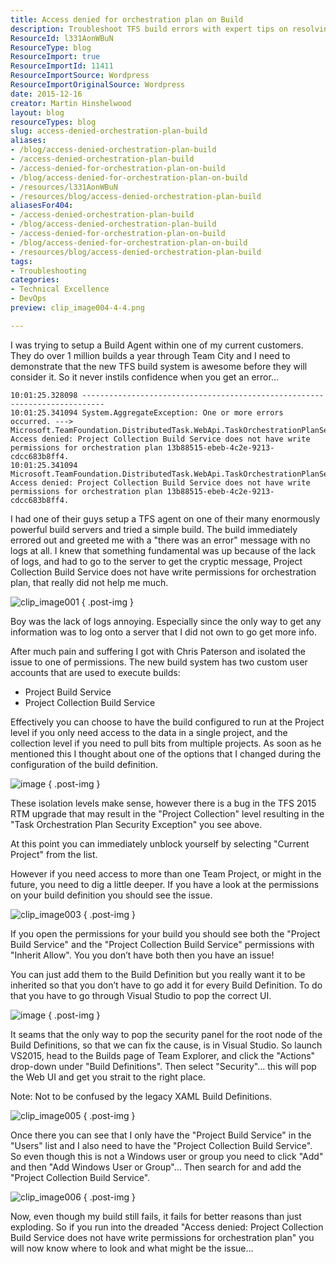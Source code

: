 ```yaml
---
title: Access denied for orchestration plan on Build
description: Troubleshoot TFS build errors with expert tips on resolving access denied issues for orchestration plans. Enhance your build system's performance today!
ResourceId: l331AonWBuN
ResourceType: blog
ResourceImport: true
ResourceImportId: 11411
ResourceImportSource: Wordpress
ResourceImportOriginalSource: Wordpress
date: 2015-12-16
creator: Martin Hinshelwood
layout: blog
resourceTypes: blog
slug: access-denied-orchestration-plan-build
aliases:
- /blog/access-denied-orchestration-plan-build
- /access-denied-orchestration-plan-build
- /access-denied-for-orchestration-plan-on-build
- /blog/access-denied-for-orchestration-plan-on-build
- /resources/l331AonWBuN
- /resources/blog/access-denied-orchestration-plan-build
aliasesFor404:
- /access-denied-orchestration-plan-build
- /blog/access-denied-orchestration-plan-build
- /access-denied-for-orchestration-plan-on-build
- /blog/access-denied-for-orchestration-plan-on-build
- /resources/blog/access-denied-orchestration-plan-build
tags:
- Troubleshooting
categories:
- Technical Excellence
- DevOps
preview: clip_image004-4-4.png

---
```

I was trying to setup a Build Agent within one of my current customers. They do over 1 million builds a year through Team City and I need to demonstrate that the new TFS build system is awesome before they will consider it. So it never instils confidence when you get an error…

```
10:01:25.328098 ---------------------------------------------------------------------------
10:01:25.341094 System.AggregateException: One or more errors occurred. ---> Microsoft.TeamFoundation.DistributedTask.WebApi.TaskOrchestrationPlanSecurityException: Access denied: Project Collection Build Service does not have write permissions for orchestration plan 13b88515-ebeb-4c2e-9213-cdcc683b8ff4.
10:01:25.341094 Microsoft.TeamFoundation.DistributedTask.WebApi.TaskOrchestrationPlanSecurityException: Access denied: Project Collection Build Service does not have write permissions for orchestration plan 13b88515-ebeb-4c2e-9213-cdcc683b8ff4.
```

I had one of their guys setup a TFS agent on one of their many enormously powerful build servers and tried a simple build. The build immediately errored out and greeted me with a "there was an error" message with no logs at all. I knew that something fundamental was up because of the lack of logs, and had to go to the server to get the cryptic message, Project Collection Build Service does not have write permissions for orchestration plan, that really did not help me much.

![clip_image001](images/clip_image001-1-1.png "clip_image001")
{ .post-img }

Boy was the lack of logs annoying. Especially since the only way to get any information was to log onto a server that I did not own to go get more info.

After much pain and suffering I got with Chris Paterson and isolated the issue to one of permissions. The new build system has two custom user accounts that are used to execute builds:

- Project Build Service
- Project Collection Build Service

Effectively you can choose to have the build configured to run at the Project level if you only need access to the data in a single project, and the collection level if you need to pull bits from multiple projects. As soon as he mentioned this I thought about one of the options that I changed during the configuration of the build definition.

![image](images/image-8-8.png "image")
{ .post-img }

These isolation levels make sense, however there is a bug in the TFS 2015 RTM upgrade that may result in the "Project Collection" level resulting in the "Task Orchestration Plan Security Exception" you see above.

At this point you can immediately unblock yourself by selecting "Current Project" from the list.

However if you need access to more than one Team Project, or might in the future, you need to dig a little deeper. If you have a look at the permissions on your build definition you should see the issue.

![clip_image003](images/clip_image003-3-3.png "clip_image003")
{ .post-img }

If you open the permissions for your build you should see both the "Project Build Service" and the "Project Collection Build Service" permissions with "Inherit Allow". You you don’t have both then you have an issue!

You can just add them to the Build Definition but you really want it to be inherited so that you don’t have to go add it for every Build Definition. To do that you have to go through Visual Studio to pop the correct UI.

![image](images/image-1-7-7.png "image")
{ .post-img }

It seams that the only way to pop the security panel for the root node of the Build Definitions, so that we can fix the cause, is in Visual Studio. So launch VS2015, head to the Builds page of Team Explorer, and click the "Actions" drop-down under "Build Definitions". Then select "Security"… this will pop the Web UI and get you strait to the right place.

Note: Not to be confused by the legacy XAML Build Definitions.

![clip_image005](images/clip_image005-5-5.png "clip_image005")
{ .post-img }

Once there you can see that I only have the "Project Build Service" in the "Users" list and I also need to have the "Project Collection Build Service". So even though this is not a Windows user or group you need to click "Add" and then "Add Windows User or Group"… Then search for and add the "Project Collection Build Service".

![clip_image006](images/clip_image006-6-6.png "clip_image006")
{ .post-img }

Now, even though my build still fails, it fails for better reasons than just exploding. So if you run into the dreaded "Access denied: Project Collection Build Service does not have write permissions for orchestration plan" you will now know where to look and what might be the issue…
